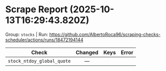 # Scrape Report (2025-10-13T16:29:43.820Z)

Group: `stocks`  |  Run: https://github.com/AlbertoRoca96/scraping-checks-scheduler/actions/runs/18472194144

| Check | Changed | Keys | Error |
|---|:---:|:--|:--|
| `stock_ntdoy_global_quote` | — |  |  |
